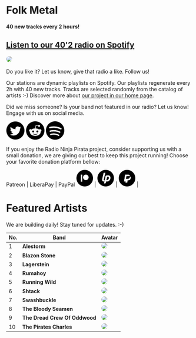 # Folk Metal

**40 new tracks every 2 hours!**


## [Listen to our 40'2 radio on Spotify](https://spoti.fi/37kf9qc)

<a href="https://spoti.fi/37kf9qc" target="_blank"><img src="https://mosaic.scdn.co/640/ab67616d0000b27301cf5beccd1f8e0eb8378eb9ab67616d0000b27358d65319499098d1877aeefeab67616d0000b2739d4eeeca01e6c1465290229bab67616d0000b273e206b2cc1fc63d324b135fa4" height="300" width="auto" style="border-radius:50%"></a>

Do you like it? Let us know, give that radio a like. Follow us!


Our stations are dynamic playlists on Spotify. Our playlists regenerate every 2h with 40 new tracks. Tracks are selected randomly from the catalog of artists :-) Discover more about [our project in our home page](https://radioninjapirata.github.io).

Did we miss someone? Is your band not featured in our radio? Let us know! Engage with us on social media.

<p>
    <a href="https://twitter.com/RNinjaPirata" target="_blank"><img src="assets/twitter_button.png" alt="twitter" height="50" width="50" /></a>
    <a href="https://www.reddit.com/r/RadioNinjaPirata/" target="_blank"><img src="assets/reddit_button.png" alt="reddit" height="50" width="50" /></a>
    <a href="https://open.spotify.com/user/pagbz485dhfowwiza5wc9cwh8?si=XVuH5a3NQ8Ohft-yPC5XBA" target="_blank"><img src="assets/spotify_button.png" alt="spotify" height="50" width="50" /></a>
</p>


If you enjoy the Radio Ninja Pirata project, consider supporting us with a small donation, we are giving our best to keep this project running! Choose your favorite donation platform bellow:

 Patreon | LiberaPay | PayPal
<a href="https://www.patreon.com/radioninjapirata" target="_blank"><img src="assets/patreon_black_logo_500x500.png" alt="patreon" height="45" width="45" /></a> | <a href="https://liberapay.com/RadioNinjaPirata/donate" target="_blank"><img src="assets/liberapay_logo_500x500.png" alt="liberapay" height="45" width="45" /></a> | <a href="https://www.paypal.com/cgi-bin/webscr?cmd=_s-xclick&hosted_button_id=TWGZ3KKDLEDUE&source=url" target="_blank"><img src="assets/paypal_black_logo_500x500.png" alt="paypal" height="45" width="45" /></a> |


# Featured Artists

We are building daily! Stay tuned for updates. :-)

No. | Band | Avatar
--- | ---- | ------
1 | **Alestorm** | <img src="https://i.scdn.co/image/a3f90f6f56da5c2a2a4a41b308addd8561778fcd" height="100" width="auto" style="border-radius:50%">
2 | **Blazon Stone** | <img src="https://i.scdn.co/image/ab67616d00001e0209a6d99073299a00d4a2504c" height="100" width="auto" style="border-radius:50%">
3 | **Lagerstein** | <img src="https://i.scdn.co/image/a20182503ee901a45569fa8788142bb8ad923d90" height="100" width="auto" style="border-radius:50%">
4 | **Rumahoy** | <img src="https://i.scdn.co/image/66c92b8f6218550cc824d05c9d2469e1edfcecb8" height="100" width="auto" style="border-radius:50%">
5 | **Running Wild** | <img src="https://i.scdn.co/image/e8afca2db0aa55f56b820e12a43d6c43144b2663" height="100" width="auto" style="border-radius:50%">
6 | **Shtack** | <img src="https://i.scdn.co/image/ab67616d00001e02df4f0022832d55d271329628" height="100" width="auto" style="border-radius:50%">
7 | **Swashbuckle** | <img src="https://i.scdn.co/image/ab67616d00001e02628a28759911c60f8ac5f493" height="100" width="auto" style="border-radius:50%">
8 | **The Bloody Seamen** | <img src="https://i.scdn.co/image/ab67616d00001e0258d65319499098d1877aeefe" height="100" width="auto" style="border-radius:50%">
9 | **The Dread Crew Of Oddwood** | <img src="https://i.scdn.co/image/ab67616d00001e020c6715a685cdb488e47b7ade" height="100" width="auto" style="border-radius:50%">
10 | **The Pirates Charles** | <img src="https://i.scdn.co/image/ab67616d00001e02e6b879fb8e52b4916d6ad0ed" height="100" width="auto" style="border-radius:50%">